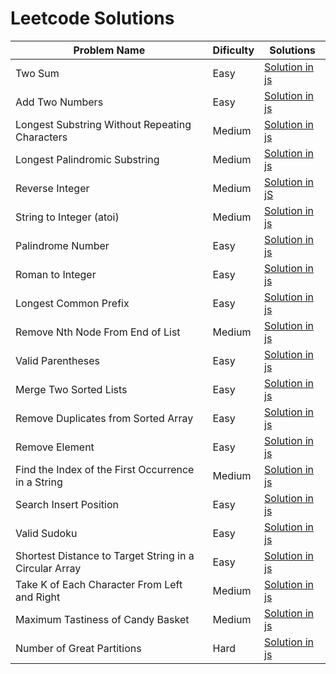 # Leetcode Solutions

| Problem Name  | Dificulty | Solutions |
| ------------- | ------------- | ------------- |
| Two Sum  | Easy  | [Solution in js](./Two%20Sum/solution.js)  |
| Add Two Numbers  | Easy  | [Solution in js](./Add%20Two%20Numbers/solution.js)  |
| Longest Substring Without Repeating Characters | Medium  | [Solution in js](./Longest%20Substring%20Without%20Repeating%20Characters/solution.js)  |
| Longest Palindromic Substring  | Medium  | [Solution in js](./Longest%20Palindromic%20Substring/solution.js)  |
| Reverse Integer  | Medium  | [Solution in jS](./Reverse%20Integer/solution.js)  |
| String to Integer (atoi)  | Medium  | [Solution in js](./String%20to%20Integer%20(atoi)/solution.js)  |
| Palindrome Number  | Easy  | [Solution in js](./Palindrome%20Number/solution.js)  |
| Roman to Integer  | Easy  | [Solution in js](./Roman%20to%20Integer/solution.js)  |
| Longest Common Prefix  | Easy  | [Solution in js](./Longest%20Common%20Prefix/solution.js)  |
| Remove Nth Node From End of List  | Medium  | [Solution in js](./Remove%20Nth%20Node%20From%20End%20of%20List/solution.js)  |
| Valid Parentheses  | Easy  | [Solution in js](./Valid%20Parentheses/solution.js)  |
| Merge Two Sorted Lists  | Easy  | [Solution in js](./Merge%20Two%20Sorted%20Lists/solution.js)  |
| Remove Duplicates from Sorted Array  | Easy  | [Solution in js](./Remove%20Nth%20Node%20From%20End%20of%20List/solution.js)  |
| Remove Element  | Easy  | [Solution in js](./Remove%20Element/solution.js)  |
| Find the Index of the First Occurrence in a String  | Medium  | [Solution in js](./Find%20the%20Index%20of%20the%20First%20Occurrence%20in%20a%20String/solution.js)  |
| Search Insert Position  | Easy  | [Solution in js](./Search%20Insert%20Position/solution.js)  |
| Valid Sudoku  | Easy  | [Solution in js](./Valid%20Sudoku/solution.js)  |
| Shortest Distance to Target String in a Circular Array  | Easy  | [Solution in js](./Shortest%20Distance%20to%20Target%20String%20in%20a%20Circular%20Array/solution.js)  |
| Take K of Each Character From Left and Right  | Medium  | [Solution in js](./Take%20K%20of%20Each%20Character%20From%20Left%20and%20Right/solution.js)  |
| Maximum Tastiness of Candy Basket  | Medium  | [Solution in js](./Maximum%20Tastiness%20of%20Candy%20Basket/solution.js)  |
| Number of Great Partitions  | Hard  | [Solution in js](./Number%20of%20Great%20Partitions/solution.js)  |
